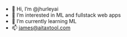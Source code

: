 - 👋 Hi, I’m @jhurleyai
- 👀 I’m interested in ML and fullstack web apps
- 🌱 I’m currently learning ML
- 📫 james@aitaxtool.com

<!---
jhurleyai/jhurleyai is a ✨ special ✨ repository because its `README.md` (this file) appears on your GitHub profile.
You can click the Preview link to take a look at your changes.
--->
